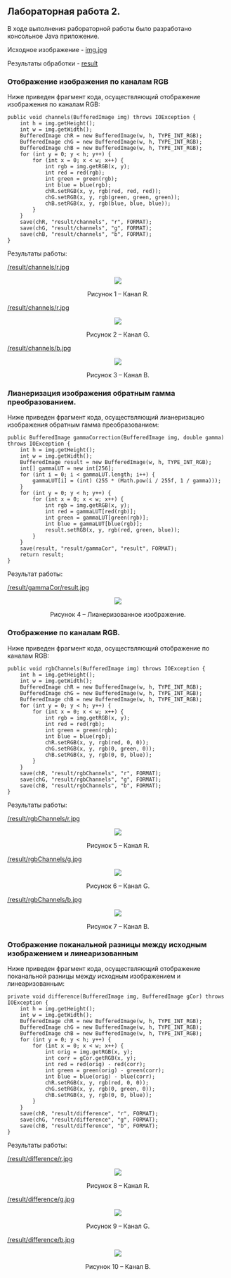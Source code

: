 ## Лабораторная работа 2.

В ходе выполнения рабораторной работы было разработано консольное Java приложение.

Исходное изображение - [img.jpg](https://github.com/m-aks/imageProcessing/blob/main/Practice02/src/main/resources/img.jpg)

Результаты обработки - [result](https://github.com/m-aks/imageProcessing/tree/main/Practice02/result)


### Отображение изображения по каналам RGB

Ниже приведен фрагмент кода, осуществляющий отображение изображения по каналам RGB:
```
public void channels(BufferedImage img) throws IOException {
    int h = img.getHeight();
    int w = img.getWidth();
    BufferedImage chR = new BufferedImage(w, h, TYPE_INT_RGB);
    BufferedImage chG = new BufferedImage(w, h, TYPE_INT_RGB);
    BufferedImage chB = new BufferedImage(w, h, TYPE_INT_RGB);
    for (int y = 0; y < h; y++) {
        for (int x = 0; x < w; x++) {
            int rgb = img.getRGB(x, y);
            int red = red(rgb);
            int green = green(rgb);
            int blue = blue(rgb);
            chR.setRGB(x, y, rgb(red, red, red));
            chG.setRGB(x, y, rgb(green, green, green));
            chB.setRGB(x, y, rgb(blue, blue, blue));
        }
    }
    save(chR, "result/channels", "r", FORMAT);
    save(chG, "result/channels", "g", FORMAT);
    save(chB, "result/channels", "b", FORMAT);
}
```
Результаты работы: 

[/result/channels/r.jpg](https://github.com/m-aks/imageProcessing/blob/main/Practice02/result/channels/r.jpg)
<div align="center">
  <img src="https://github.com/m-aks/imageProcessing/blob/main/Practice02/result/channels/r.jpg"/>
  
  Рисунок 1 – Канал R.
</div>

[/result/channels/r.jpg](https://github.com/m-aks/imageProcessing/blob/main/Practice02/result/channels/g.jpg)
<div align="center">
  <img src="https://github.com/m-aks/imageProcessing/blob/main/Practice02/result/channels/g.jpg"/>
  
  Рисунок 2 – Канал G.
</div>

[/result/channels/b.jpg](https://github.com/m-aks/imageProcessing/blob/main/Practice02/result/channels/b.jpg)
<div align="center">
  <img src="https://github.com/m-aks/imageProcessing/blob/main/Practice02/result/channels/b.jpg"/>
  
  Рисунок 3 – Канал B.
</div>

### Лианеризация изображения обратным гамма преобразованием.

Ниже приведен фрагмент кода, осуществляющий лианеризацию изображения обратным гамма преобразованием:
```
public BufferedImage gammaCorrection(BufferedImage img, double gamma) throws IOException {
    int h = img.getHeight();
    int w = img.getWidth();
    BufferedImage result = new BufferedImage(w, h, TYPE_INT_RGB);
    int[] gammaLUT = new int[256];
    for (int i = 0; i < gammaLUT.length; i++) {
        gammaLUT[i] = (int) (255 * (Math.pow(i / 255f, 1 / gamma)));
    }
    for (int y = 0; y < h; y++) {
        for (int x = 0; x < w; x++) {
            int rgb = img.getRGB(x, y);
            int red = gammaLUT[red(rgb)];
            int green = gammaLUT[green(rgb)];
            int blue = gammaLUT[blue(rgb)];
            result.setRGB(x, y, rgb(red, green, blue));
        }
    }
    save(result, "result/gammaCor", "result", FORMAT);
    return result;
}
```
Результат работы: 

[/result/gammaCor/result.jpg](https://github.com/m-aks/imageProcessing/blob/main/Practice02/result/gammaCor/result.jpg)
<div align="center">
  <img src="https://github.com/m-aks/imageProcessing/blob/main/Practice02/result/gammaCor/result.jpg"/>
  
  Рисунок 4 – Лианеризованное изображение.
</div>

### Отображение по каналам RGB.

Ниже приведен фрагмент кода, осуществляющий отображение по каналам RGB:
```
public void rgbChannels(BufferedImage img) throws IOException {
    int h = img.getHeight();
    int w = img.getWidth();
    BufferedImage chR = new BufferedImage(w, h, TYPE_INT_RGB);
    BufferedImage chG = new BufferedImage(w, h, TYPE_INT_RGB);
    BufferedImage chB = new BufferedImage(w, h, TYPE_INT_RGB);
    for (int y = 0; y < h; y++) {
        for (int x = 0; x < w; x++) {
            int rgb = img.getRGB(x, y);
            int red = red(rgb);
            int green = green(rgb);
            int blue = blue(rgb);
            chR.setRGB(x, y, rgb(red, 0, 0));
            chG.setRGB(x, y, rgb(0, green, 0));
            chB.setRGB(x, y, rgb(0, 0, blue));
        }
    }
    save(chR, "result/rgbChannels", "r", FORMAT);
    save(chG, "result/rgbChannels", "g", FORMAT);
    save(chB, "result/rgbChannels", "b", FORMAT);
}
```
Результаты работы: 

[/result/rgbChannels/r.jpg](https://github.com/m-aks/imageProcessing/blob/main/Practice02/result/rgbChannels/r.jpg)
<div align="center">
  <img src="https://github.com/m-aks/imageProcessing/blob/main/Practice02/result/rgbChannels/r.jpg"/>
  
  Рисунок 5 – Канал R.
</div>

[/result/rgbChannels/g.jpg](https://github.com/m-aks/imageProcessing/blob/main/Practice02/result/rgbChannels/g.jpg)
<div align="center">
  <img src="https://github.com/m-aks/imageProcessing/blob/main/Practice02/result/rgbChannels/g.jpg"/>
  
  Рисунок 6 – Канал G.
</div>

[/result/rgbChannels/b.jpg](https://github.com/m-aks/imageProcessing/blob/main/Practice02/result/rgbChannels/b.jpg)
<div align="center">
  <img src="https://github.com/m-aks/imageProcessing/blob/main/Practice02/result/rgbChannels/b.jpg"/>
  
  Рисунок 7 – Канал B.
</div>

### Отображение поканальной разницы между исходным изображением и линеаризованным

Ниже приведен фрагмент кода, осуществляющий отображение поканальной разницы между исходным изображением и линеаризованным:
```
private void difference(BufferedImage img, BufferedImage gCor) throws IOException {
    int h = img.getHeight();
    int w = img.getWidth();
    BufferedImage chR = new BufferedImage(w, h, TYPE_INT_RGB);
    BufferedImage chG = new BufferedImage(w, h, TYPE_INT_RGB);
    BufferedImage chB = new BufferedImage(w, h, TYPE_INT_RGB);
    for (int y = 0; y < h; y++) {
        for (int x = 0; x < w; x++) {
            int orig = img.getRGB(x, y);
            int corr = gCor.getRGB(x, y);
            int red = red(orig) - red(corr);
            int green = green(orig) - green(corr);
            int blue = blue(orig) - blue(corr);
            chR.setRGB(x, y, rgb(red, 0, 0));
            chG.setRGB(x, y, rgb(0, green, 0));
            chB.setRGB(x, y, rgb(0, 0, blue));
        }
    }
    save(chR, "result/difference", "r", FORMAT);
    save(chG, "result/difference", "g", FORMAT);
    save(chB, "result/difference", "b", FORMAT);
}
```
Результаты работы: 

[/result/difference/r.jpg](https://github.com/m-aks/imageProcessing/blob/main/Practice02/result/difference/r.jpg)
<div align="center">
  <img src="https://github.com/m-aks/imageProcessing/blob/main/Practice02/result/difference/r.jpg"/>
  
  Рисунок 8 – Канал R.
</div>

[/result/difference/g.jpg](https://github.com/m-aks/imageProcessing/blob/main/Practice02/result/difference/g.jpg)
<div align="center">
  <img src="https://github.com/m-aks/imageProcessing/blob/main/Practice02/result/difference/g.jpg"/>
  
  Рисунок 9 – Канал G.
</div>

[/result/difference/b.jpg](https://github.com/m-aks/imageProcessing/blob/main/Practice02/result/difference/b.jpg)
<div align="center">
  <img src="https://github.com/m-aks/imageProcessing/blob/main/Practice02/result/difference/b.jpg"/>
  
  Рисунок 10 – Канал B.
</div>
